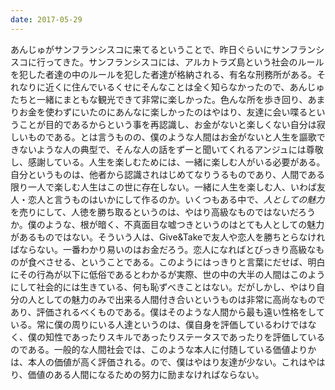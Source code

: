 ```yaml
---
date: 2017-05-29
---
```


あんじゅがサンフランシスコに来てるということで、昨日ぐらいにサンフランシスコに行ってきた。サンフランシスコには、アルカトラズ島という社会のルールを犯した者達の中のルールを犯した者達が格納される、有名な刑務所がある。それなりに近くに住んでいるくせにそんなことは全く知らなかったので、あんじゅたちと一緒にまともな観光できて非常に楽しかった。色んな所を歩き回り、あまりお金を使わずにいたのにあんなに楽しかったのはやはり、友達に会い喋るということが目的であるからという事を再認識し、お金がないと楽しくない自分は寂しいものである。とは言うものの、僕のような人間はお金がないと人生を謳歌できないような人の典型で、そんな人の話をずーと聞いてくれるアンジュには尊敬し、感謝している。人生を楽しむためには、一緒に楽しむ人がいる必要がある。自分というものは、他者から認識されはじめてなりうるものであり、人間である限り一人で楽しむ人生はこの世に存在しない。一緒に人生を楽しむ人、いわば友人・恋人と言うものはいかにして作るのか。いくつもある中で、*人としての魅力*を売りにして、人徳を勝ち取るというのは、やはり高級なものではないだろうか。僕のような、根が暗く、不真面目な嘘つきというのはとても人としての魅力があるものではない。そういう人は、Give&Takeで友人や恋人を勝ちとらなければならない。一番わかり易いのはお金だろう。恋人になればとびっきり高級なものが食べさせる、ということである。このようにはっきりと言葉にだせば、明白にその行為が以下に低俗であるとわかるが実際、世の中の大半の人間はこのようにして社会的には生きている、何も恥ずべきことはない。だがしかし、やはり自分の人としての魅力のみで出来る人間付き合いというものは非常に高尚なものであり、評価されるべくものである。僕はそのような人間から最も遠い性格をしている。常に僕の周りにいる人達というのは、僕自身を評価しているわけではなく、僕の知性であったりスキルであったりステータスであったりを評価しているのである。一般的な人間社会では、このような本人に付随している価値よりかは、本人の価値が高く評価される。ので、僕はやはり友達が少ない。これはやはり、価値のある人間になるための努力に励まなければならない。

